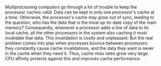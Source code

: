 Multiprocessing computers go through a lot of trouble to keep the processor caches valid. Data can be kept in only one processor's cache at a time. Otherwise, the processor's cache may grow out of sync, leading to the question, who has the data that is the most up-to-date copy of the main memory? Consequently, whenever a processor adds a line of data to its local cache, all the other processors in the system also caching it must invalidate that data. This invalidation is costly and unpleasant. But the real problem comes into play when processes bounce between processors: they constantly cause cache invalidations, and the data they want is never in the cache when they need it. Thus, cache miss rates grow very large. CPU affinity protects against this and improves cache performance.

